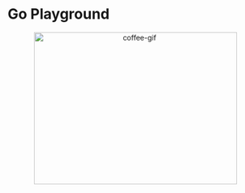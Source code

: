 # Go Playground

<p align="center">
<img alt="coffee-gif" width="400px" height="300px" src="https://c.tenor.com/xyIzlxrYUjsAAAAC/gopher-powerful.gif" /></p>
